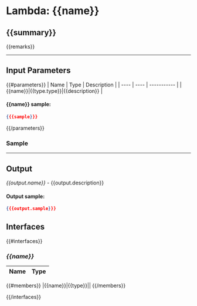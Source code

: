 # Lambda: {{name}}
## {{summary}}
{{remarks}}

---
## Input Parameters

{{#parameters}}
| Name | Type | Description |
| ---- | ---- | ----------- |
|{{name}}|{{type.type}}|{{description}} |

#### {{name}} sample:
```json
{{{sample}}}
```
{{/parameters}}
### Sample

---
## Output
*{{output.name}}* - {{output.description}}
#### Output sample:
```json
{{{output.sample}}}
```

## Interfaces
{{#interfaces}}
### *{{name}}*
| Name | Type |
| ---- | ---- |
{{#members}}
|{{name}}|{{type}}||
{{/members}}

{{/interfaces}}
